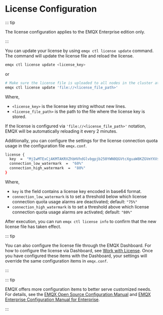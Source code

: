 # License Configuration

::: tip

The license configuration applies to the EMQX Enterprise edition only.

:::

You can update your license by using `emqx ctl license update` command. The command will update the license file and reload the license. 

```bash
emqx ctl license update <license_key>
```

or

```bash
# Make sure the license file is uploaded to all nodes in the cluster at the same file path.
emqx ctl license update 'file://<license_file_path>'
```

Where,

- `<license_key>` is the license key string without new lines.
- `<license_file_path>` is the path to the file where the license key is stored.

If the license is configured via `'file://<license_file_path>'` notation, EMQX will be automatically reloading it every 2 minutes.

Additionally, you can configure the settings for the license connection quota usage in the configuration file `emqx.conf`.

```bash
license {
  key  =  "MjIwMTExCjAKMTAKRXZhbHVhdGlvbgpjb250YWN0QGVtcXguaW8KZGVmYXVsdAoyMDIzMDEwOQoxODI1CjEwMAo=.MEUCIG62t8W15g05f1cKx3tA3YgJoR0dmyHOPCdbUxBGxgKKAiEAhHKh8dUwhU+OxNEaOn8mgRDtiT3R8RZooqy6dEsOmDI="
  connection_low_watermark  =  "60%"
  connection_high_watermark  =  "80%"
}
```

Where,

- `key` is the field contains a license key encoded in base64 format.
- `connection_low_watermark` is to set a threshold below which license connection quota usage alarms are deactivated; default: `"75%"`
- `connection_high_watermark` is to set a threshold above which license connection quota usage alarms are activated; default: `"80%"`

After execution, you can run `emqx ctl license info` to confirm that the new license file has taken effect.

::: tip

You can also configure the license file through the EMQX Dashboard. For how to configure the license via Dashboard, see [Work with License](../deploy/license.md). Once you have configured these items with the Dashboard, your settings will override the same configuration items in `emqx.conf`.

:::

::: tip

EMQX offers more configuration items to better serve customized needs. For details, see the [EMQX Open Source Configuration Manual](https://docs.emqx.com/en/emqx/v@CE_VERSION@/hocon/) and [EMQX Enterprise Configuration Manual for Enterprise](https://docs.emqx.com/en/enterprise/v@EE_VERSION@/hocon/).

:::
